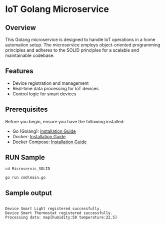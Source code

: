# IoT Golang Microservice

## Overview

This Golang microservice is designed to handle IoT operations in a home automation setup. The microservice employs object-oriented programming principles and adheres to the SOLID principles for a scalable and maintainable codebase.

## Features

- Device registration and management
- Real-time data processing for IoT devices
- Control logic for smart devices

## Prerequisites

Before you begin, ensure you have the following installed:

- Go (Golang): [Installation Guide](https://golang.org/doc/install)
- Docker: [Installation Guide](https://docs.docker.com/get-docker/)
- Docker Compose: [Installation Guide](https://docs.docker.com/compose/install/)

## RUN Sample

```
cd Microservic_SOLID

go run cmd\main.go

```

## Sample output

```

Device Smart Light registered successfully.
Device Smart Thermostat registered successfully.
Processing data: map[humidity:50 temperature:22.5]

```
